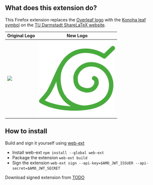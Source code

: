 ## What does this extension do?
This Firefox extension replaces the [Overleaf logo](https://images.ctfassets.net/nrgyaltdicpt/6qSXAo1CYEeBn5RkKLOR64/19c74bfb9a32772e353ff25c6f0070f5/ologo_square_colour_light_bg.png) with the [Konoha leaf symbol](https://raw.githubusercontent.com/Devoev/texnoha/main/assets/leaf.png) on the [TU Darmstadt ShareLaTeX website](https://sharelatex.tu-darmstadt.de).

| Original Logo | New Logo |
|---------------|----------|
| <img src=https://images.ctfassets.net/nrgyaltdicpt/6qSXAo1CYEeBn5RkKLOR64/19c74bfb9a32772e353ff25c6f0070f5/ologo_square_colour_light_bg.png width=250> | <img src=https://raw.githubusercontent.com/Devoev/texnoha/main/assets/leaf.png width=250> |

## How to install
Build and sign it yourself using [web-ext](https://extensionworkshop.com/documentation/develop/getting-started-with-web-ext/)
- Install web-ext `npm install --global web-ext`
- Package the extension `web-ext build`
- Sign the extension `web-ext sign --api-key=$AMO_JWT_ISSUER --api-secret=$AMO_JWT_SECRET`

Download signed extension from [TODO](todo)
